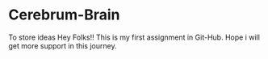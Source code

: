 # Cerebrum-Brain
To store ideas
Hey Folks!!
This is my first assignment in Git-Hub.
Hope i will get more support in this journey.
